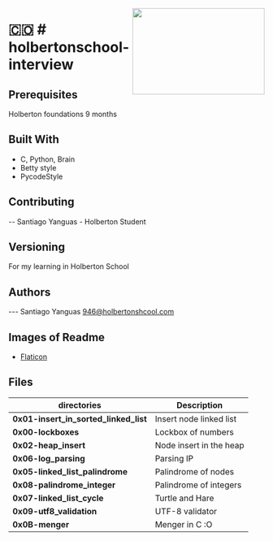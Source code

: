 <p>
<img width="260" height="170" src="https://www.flaticon.com/svg/static/icons/svg/882/882998.svg" align="right" >
</p>

# :colombia: # holbertonschool-interview

## Prerequisites

Holberton foundations 9 months

## Built With

- C, Python, Brain
- Betty style
- PycodeStyle

## Contributing

-- Santiago Yanguas - Holberton Student

## Versioning

For my learning in Holberton School

## Authors

--- Santiago Yanguas 946@holbertonshcool.com

## Images of Readme

- [Flaticon](https://www.flaticon.es/)

## Files

| directories                           | Description             |
| ------------------------------------- | ----------------------- |
| **0x01-insert_in_sorted_linked_list** | Insert node linked list |
| **0x00-lockboxes**                    | Lockbox of numbers      |
| **0x02-heap_insert**                  | Node insert in the heap |
| **0x06-log_parsing**                  | Parsing IP              |
| **0x05-linked_list_palindrome**       | Palindrome of nodes     |
| **0x08-palindrome_integer**           | Palindrome of integers  |
| **0x07-linked_list_cycle**            | Turtle and Hare         |
| **0x09-utf8_validation**              | UTF-8 validator         |
| **0x0B-menger**                       | Menger in C :O          |
